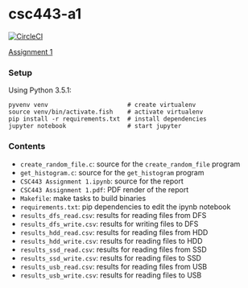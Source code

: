 # csc443-a1
[![CircleCI](https://circleci.com/gh/elliottsj/csc443-a1.svg?style=svg&circle-token=67986114ef4010271a2856aee852bffb39468acf)](https://circleci.com/gh/elliottsj/csc443-a1)

[Assignment 1](http://www.cdf.toronto.edu/~csc443h/fall/posted_assignments/a1/a1.html)

### Setup
Using Python 3.5.1:
```shell
pyvenv venv                      # create virtualenv
source venv/bin/activate.fish    # activate virtualenv
pip install -r requirements.txt  # install dependencies
jupyter notebook                 # start jupyter
```

### Contents

* `create_random_file.c`: source for the `create_random_file` program
* `get_histogram.c`: source for the `get_histogram` program
* `CSC443 Assignment 1.ipynb`: source for the report
* `CSC443 Assignment 1.pdf`: PDF render of the report
* `Makefile`: make tasks to build binaries
* `requirements.txt`: pip dependencies to edit the ipynb notebook
* `results_dfs_read.csv`: results for reading files from DFS
* `results_dfs_write.csv`: results for writing files to DFS
* `results_hdd_read.csv`: results for reading files from HDD
* `results_hdd_write.csv`: results for reading files to HDD
* `results_ssd_read.csv`: results for reading files from SSD
* `results_ssd_write.csv`: results for reading files to SSD
* `results_usb_read.csv`: results for reading files from USB
* `results_usb_write.csv`: results for reading files to USB
